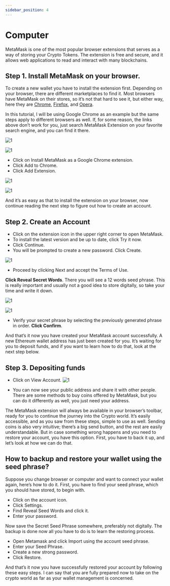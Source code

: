 ```yaml
---
sidebar_position: 4
---
```


# Computer

MetaMask is one of the most popular browser extensions that serves as a way of storing your Crypto Tokens. The extension is free and secure, and it allows web applications to read and interact with many blockchains.

## Step 1. Install MetaMask on your browser.

To create a new wallet you have to install the extension first. Depending on your browser, there are different marketplaces to find it. Most browsers have MetaMask on their stores, so it’s not that hard to see it, but either way, here they are [Chrome](https://chrome.google.com/webstore/detail/nkbihfbeogaeaoehlefnkodbefgpgknn), [Firefox](https://addons.mozilla.org/en-US/firefox/addon/ether-metamask/), and [Opera](https://addons.opera.com/en/extensions/details/metamask/).

In this tutorial, I will be using Google Chrome as an example but the same steps apply to different browsers as well. If, for some reason, the links above don’t work for you, just search MetaMask Extension on your favorite search engine, and you can find it there.

![1](/img/tutorial/1.png)

![1](/img/tutorial/2.png)

- Click on Install MetaMask as a Google Chrome extension.
- Click Add to Chrome.
- Click Add Extension.

![1](/img/tutorial/3.png)

![1](/img/tutorial/4.png)

And it’s as easy as that to install the extension on your browser, now continue reading the next step to figure out how to create an account.

## Step 2. Create an Account
- Click on the extension icon in the upper right corner to open MetaMask.
- To install the latest version and be up to date, click Try it now.
- Click Continue.
- You will be prompted to create a new password. Click Create.

![1](/img/tutorial/5.png)
- Proceed by clicking Next and accept the Terms of Use.

**Click Reveal Secret Words**. There you will see a 12 words seed phrase. This is really important and usually not a good idea to store digitally, so take your time and write it down.

![1](/img/tutorial/6.png)

![1](/img/tutorial/7.png)

- Verify your secret phrase by selecting the previously generated phrase in order. **Click Confirm**.

And that’s it now you have created your MetaMask account successfully. A new Ethereum wallet address has just been created for you. It’s waiting for you to deposit funds, and if you want to learn how to do that, look at the next step below.

## Step 3. Depositing funds
- Click on View Account.
![1](/img/tutorial/8.png)

- You can now see your public address and share it with other people. There are some methods to buy coins offered by MetaMask, but you can do it differently as well, you just need your address.

The MetaMask extension will always be available in your browser’s toolbar, ready for you to continue the journey into the Crypto world. It’s easily accessible, and as you saw from these steps, simple to use as well. Sending coins is also very intuitive; there’s a big send button, and the rest are easily understandable. But in case something wrong happens and you need to restore your account, you have this option. First, you have to back it up, and let’s look at how we can do that.

## How to backup and restore your wallet using the seed phrase?
Suppose you change browser or computer and want to connect your wallet again, here’s how to do it. First, you have to find your seed phrase, which you should have stored, to begin with.

- Click on the account icon.
- Click Settings.
- Find Reveal Seed Words and click it.
- Enter your password.

Now save the Secret Seed Phrase somewhere, preferably not digitally. The backup is done now all you have to do is to learn the restoring process.

- Open Metamask and click Import using the account seed phrase.
- Enter your Seed Phrase.
- Create a new strong password.
- Click Restore.

And that’s it now you have successfully restored your account by following these easy steps. I can say that you are fully prepared now to take on the crypto world as far as your wallet management is concerned.
